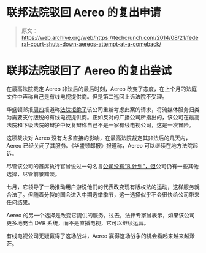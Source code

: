 # 联邦法院驳回 Aereo 的复出申请 

> 原文：<https://web.archive.org/web/https://techcrunch.com/2014/08/21/federal-court-shuts-down-aereos-attempt-at-a-comeback/>

# 联邦法院驳回了 Aereo 的复出尝试

在最高法院裁定 Aereo 非法后的最后时刻，Aereo 改变了态度，在上个月的法庭文件中声称自己是有线电视提供商。但是第二巡回上诉法院不受理。

华盛顿邮报[周四](https://web.archive.org/web/20221206093512/http://www.washingtonpost.com/blogs/the-switch/wp/2014/08/21/a-federal-court-rejects-aereos-request-to-argue-its-a-cable-company/)报道称[法院拒绝了](https://web.archive.org/web/20221206093512/http://www.scribd.com/doc/237448416/Second-Circuit-rejects-Aereo-s-new-argument)该公司重新考虑此案的请求，将流媒体服务归类为需要支付版税的有线电视提供商。正如反对的广播公司所指出的，该公司在最高法院和下级法院的辩护中反复辩称自己不是一家有线电视公司，这是一次冒险。

这项裁决对 Aereo 没有太多直接的影响，在最高法院裁定其非法后的几天内，Aereo 已经关闭了其服务。《华盛顿邮报》报道称，Aereo 可以继续在地方法院起诉。

尽管该公司的首席执行官曾说过一句名言[公司没有“B 计划”，但](https://web.archive.org/web/20221206093512/https://beta.techcrunch.com/2014/06/25/aereo-faced-with-few-options-after-supreme-court-loss/)公司仍有一些其他选择，尽管前景黯淡。

七月，它领导了一场推动用户游说他们的代表改变现有版权法的运动，这样服务就合法了。但随着分裂的国会进入中期选举季节，这一选择似乎不会很快给公司带来任何结果。

Aereo 的另一个选择是改变它提供的服务。过去，法律专家曾表示，如果该公司更多地充当 DVR 系统，而不是直播电视，它可以继续运营。

有线电视公司无疑赢得了这场战斗，Aereo 赢得这场战争的机会看起来越来越渺茫。